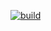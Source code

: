 [![build](https://github.com/Mokrynskiy/TestCiCd/actions/workflows/main.yml/badge.svg?branch=master)](https://github.com/Mokrynskiy/TestCiCd/actions/workflows/main.yml)
